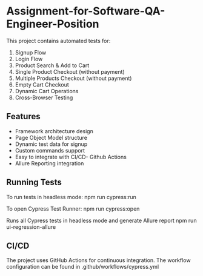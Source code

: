 # Assignment-for-Software-QA-Engineer-Position

This project contains automated tests for:
1. Signup Flow
2. Login Flow
3. Product Search & Add to Cart
4. Single Product Checkout (without payment)
5. Multiple Products Checkout (without payment)
6. Empty Cart Checkout
7. Dynamic Cart Operations
8. Cross-Browser Testing


## Features
- Framework architecture design
- Page Object Model structure
- Dynamic test data for signup
- Custom commands support
- Easy to integrate with CI/CD- Github Actions
- Allure Reporting integration 

## Running Tests
To run tests in headless mode:
npm run cypress:run

To open Cypress Test Runner:
npm run cypress:open

Runs all Cypress tests in headless mode and generate Allure report
npm run ui-regression-allure


## CI/CD
The project uses GitHub Actions for continuous integration. The workflow configuration can be found in .github/workflows/cypress.yml 
